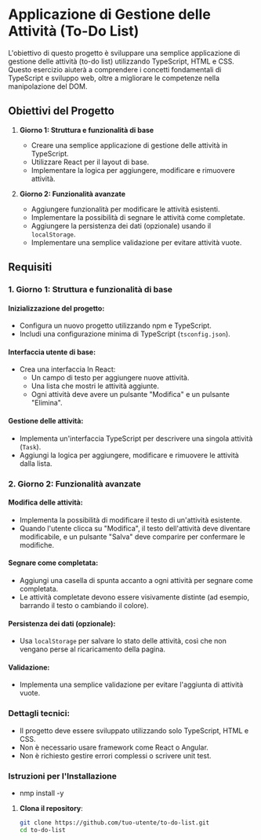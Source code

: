 # Applicazione di Gestione delle Attività (To-Do List)

L'obiettivo di questo progetto è sviluppare una semplice applicazione di gestione delle attività (to-do list) utilizzando TypeScript, HTML e CSS. Questo esercizio aiuterà a comprendere i concetti fondamentali di TypeScript e sviluppo web, oltre a migliorare le competenze nella manipolazione del DOM.

## Obiettivi del Progetto

1. **Giorno 1: Struttura e funzionalità di base**
    - Creare una semplice applicazione di gestione delle attività in TypeScript.
    - Utilizzare React per il layout di base.
    - Implementare la logica per aggiungere, modificare e rimuovere attività.
  
2. **Giorno 2: Funzionalità avanzate**
    - Aggiungere funzionalità per modificare le attività esistenti.
    - Implementare la possibilità di segnare le attività come completate.
    - Aggiungere la persistenza dei dati (opzionale) usando il `localStorage`.
    - Implementare una semplice validazione per evitare attività vuote.

## Requisiti

### 1. Giorno 1: Struttura e funzionalità di base

#### Inizializzazione del progetto:
- Configura un nuovo progetto utilizzando npm e TypeScript.
- Includi una configurazione minima di TypeScript (`tsconfig.json`).

#### Interfaccia utente di base:
- Crea una interfaccia In React:
  - Un campo di testo per aggiungere nuove attività.
  - Una lista che mostri le attività aggiunte.
  - Ogni attività deve avere un pulsante "Modifica" e un pulsante "Elimina".

#### Gestione delle attività:
- Implementa un'interfaccia TypeScript per descrivere una singola attività (`Task`).
- Aggiungi la logica per aggiungere, modificare e rimuovere le attività dalla lista.

### 2. Giorno 2: Funzionalità avanzate

#### Modifica delle attività:
- Implementa la possibilità di modificare il testo di un'attività esistente.
- Quando l'utente clicca su "Modifica", il testo dell'attività deve diventare modificabile, e un pulsante "Salva" deve comparire per confermare le modifiche.

#### Segnare come completata:
- Aggiungi una casella di spunta accanto a ogni attività per segnare come completata.
- Le attività completate devono essere visivamente distinte (ad esempio, barrando il testo o cambiando il colore).

#### Persistenza dei dati (opzionale):
- Usa `localStorage` per salvare lo stato delle attività, così che non vengano perse al ricaricamento della pagina.

#### Validazione:
- Implementa una semplice validazione per evitare l'aggiunta di attività vuote.

### Dettagli tecnici:
- Il progetto deve essere sviluppato utilizzando solo TypeScript, HTML e CSS.
- Non è necessario usare framework come React o Angular.
- Non è richiesto gestire errori complessi o scrivere unit test.

### Istruzioni per l'Installazione
- nmp install -y

1. **Clona il repository**:
   ```bash
   git clone https://github.com/tuo-utente/to-do-list.git
   cd to-do-list
